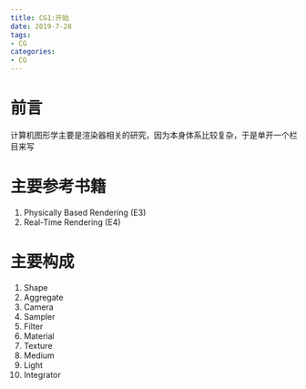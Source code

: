 ```yaml
---
title: CG1:开始
date: 2019-7-28
tags:
- CG
categories:
- CG
---
```


# 前言
计算机图形学主要是渲染器相关的研究，因为本身体系比较复杂，于是单开一个栏目来写

# 主要参考书籍

1. Physically Based Rendering (E3)
2. Real-Time Rendering (E4)

# 主要构成

1. Shape
2. Aggregate
3. Camera
4. Sampler
5. Filter
6. Material
7. Texture
8. Medium
9. Light
10. Integrator
